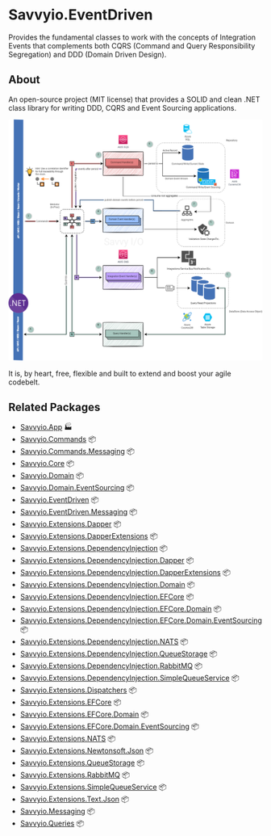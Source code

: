 # Savvyio.EventDriven

Provides the fundamental classes to work with the concepts of Integration Events that complements both CQRS (Command and Query Responsibility Segregation) and DDD (Domain Driven Design).

## About

An open-source project (MIT license) that provides a SOLID and clean .NET class library for writing DDD, CQRS and Event Sourcing applications.

![Savvy I/O Flow](https://raw.githubusercontent.com/codebeltnet/savvyio/main/.assets/savvyio.png)

It is, by heart, free, flexible and built to extend and boost your agile codebelt.

## Related Packages

* [Savvyio.App](https://www.nuget.org/packages/Savvyio.App/) 🏭
* [Savvyio.Commands](https://www.nuget.org/packages/Savvyio.Commands/) 📦
* [Savvyio.Commands.Messaging](https://www.nuget.org/packages/Savvyio.Commands.Messaging/) 📦
* [Savvyio.Core](https://www.nuget.org/packages/Savvyio.Core/) 📦
* [Savvyio.Domain](https://www.nuget.org/packages/Savvyio.Domain/) 📦
* [Savvyio.Domain.EventSourcing](https://www.nuget.org/packages/Savvyio.Domain.EventSourcing/) 📦
* [Savvyio.EventDriven](https://www.nuget.org/packages/Savvyio.EventDriven/) 📦
* [Savvyio.EventDriven.Messaging](https://www.nuget.org/packages/Savvyio.EventDriven.Messaging/) 📦
* [Savvyio.Extensions.Dapper](https://www.nuget.org/packages/Savvyio.Extensions.Dapper/) 📦
* [Savvyio.Extensions.DapperExtensions](https://www.nuget.org/packages/Savvyio.Extensions.DapperExtensions/) 📦
* [Savvyio.Extensions.DependencyInjection](https://www.nuget.org/packages/Savvyio.Extensions.DependencyInjection/) 📦
* [Savvyio.Extensions.DependencyInjection.Dapper](https://www.nuget.org/packages/Savvyio.Extensions.DependencyInjection.Dapper/) 📦
* [Savvyio.Extensions.DependencyInjection.DapperExtensions](https://www.nuget.org/packages/Savvyio.Extensions.DependencyInjection.DapperExtensions/) 📦
* [Savvyio.Extensions.DependencyInjection.Domain](https://www.nuget.org/packages/Savvyio.Extensions.DependencyInjection.Domain/) 📦
* [Savvyio.Extensions.DependencyInjection.EFCore](https://www.nuget.org/packages/Savvyio.Extensions.DependencyInjection.EFCore/) 📦
* [Savvyio.Extensions.DependencyInjection.EFCore.Domain](https://www.nuget.org/packages/Savvyio.Extensions.DependencyInjection.EFCore.Domain/) 📦
* [Savvyio.Extensions.DependencyInjection.EFCore.Domain.EventSourcing](https://www.nuget.org/packages/Savvyio.Extensions.DependencyInjection.EFCore.Domain.EventSourcing/) 📦
* [Savvyio.Extensions.DependencyInjection.NATS](https://www.nuget.org/packages/Savvyio.Extensions.DependencyInjection.NATS/) 📦
* [Savvyio.Extensions.DependencyInjection.QueueStorage](https://www.nuget.org/packages/Savvyio.Extensions.DependencyInjection.QueueStorage/) 📦
* [Savvyio.Extensions.DependencyInjection.RabbitMQ](https://www.nuget.org/packages/Savvyio.Extensions.DependencyInjection.RabbitMQ/) 📦
* [Savvyio.Extensions.DependencyInjection.SimpleQueueService](https://www.nuget.org/packages/Savvyio.Extensions.DependencyInjection.SimpleQueueService/) 📦
* [Savvyio.Extensions.Dispatchers](https://www.nuget.org/packages/Savvyio.Extensions.Dispatchers/) 📦
* [Savvyio.Extensions.EFCore](https://www.nuget.org/packages/Savvyio.Extensions.EFCore/) 📦
* [Savvyio.Extensions.EFCore.Domain](https://www.nuget.org/packages/Savvyio.Extensions.EFCore.Domain/) 📦
* [Savvyio.Extensions.EFCore.Domain.EventSourcing](https://www.nuget.org/packages/Savvyio.Extensions.EFCore.Domain.EventSourcing/) 📦
* [Savvyio.Extensions.NATS](https://www.nuget.org/packages/Savvyio.Extensions.NATS/) 📦
* [Savvyio.Extensions.Newtonsoft.Json](https://www.nuget.org/packages/Savvyio.Extensions.Newtonsoft.Json/) 📦
* [Savvyio.Extensions.QueueStorage](https://www.nuget.org/packages/Savvyio.Extensions.QueueStorage/) 📦
* [Savvyio.Extensions.RabbitMQ](https://www.nuget.org/packages/Savvyio.Extensions.RabbitMQ/) 📦
* [Savvyio.Extensions.SimpleQueueService](https://www.nuget.org/packages/Savvyio.Extensions.SimpleQueueService/) 📦
* [Savvyio.Extensions.Text.Json](https://www.nuget.org/packages/Savvyio.Extensions.Text.Json/) 📦
* [Savvyio.Messaging](https://www.nuget.org/packages/Savvyio.Messaging/) 📦
* [Savvyio.Queries](https://www.nuget.org/packages/Savvyio.Queries/) 📦
